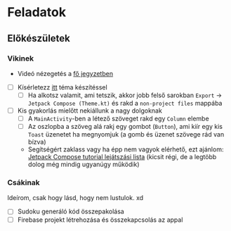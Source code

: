 # Feladatok

## Előkészületek

### Vikinek

- Videó nézegetés a [fő jegyzetben](./README.md)
- [ ] Kísérletezz [itt](https://m3.material.io/theme-builder#/custom) téma készítéssel
  - [ ] Ha alkotsz valamit, ami tetszik, akkor jobb felső sarokban `Export` -> `Jetpack Compose (Theme.kt)` és rakd a `non-project files` mappába
- [ ] Kis gyakorlás mielőtt nekiállunk a nagy dolgoknak
  - [ ] A `MainActivity`-ben a létező szöveget rakd egy `Column` elembe
  - [ ] Az oszlopba a szöveg alá rakj egy gombot (`Button`), ami kiír egy kis `Toast` üzenetet ha megnyomjuk (a gomb és üzenet szövege rád van bízva)
  - Segítségért zaklass vagy ha épp nem vagyok elérhető, ezt ajánlom: [Jetpack Compose tutorial lejátszási lista](https://youtube.com/playlist?list=PLQkwcJG4YTCSpJ2NLhDTHhi6XBNfk9WiC&si=B8b-Gfaqi5kq7B4x) (kicsit régi, de a legtöbb dolog még mindig ugyanúgy működik)

### Csákinak

Ideírom, csak hogy lásd, hogy nem lustulok. xd

- [ ] Sudoku generáló kód összepakolása
- [ ] Firebase projekt létrehozása és összekapcsolás az appal
